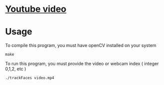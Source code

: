 # [Youtube video](https://youtu.be/lkFBWUjwDl8)

# Usage
To compile this program, you must have openCV installed on your system

```make```

To run this program, you must provide the video or webcam index ( integer 0,1,2, etc )

```./trackFaces video.mp4```
